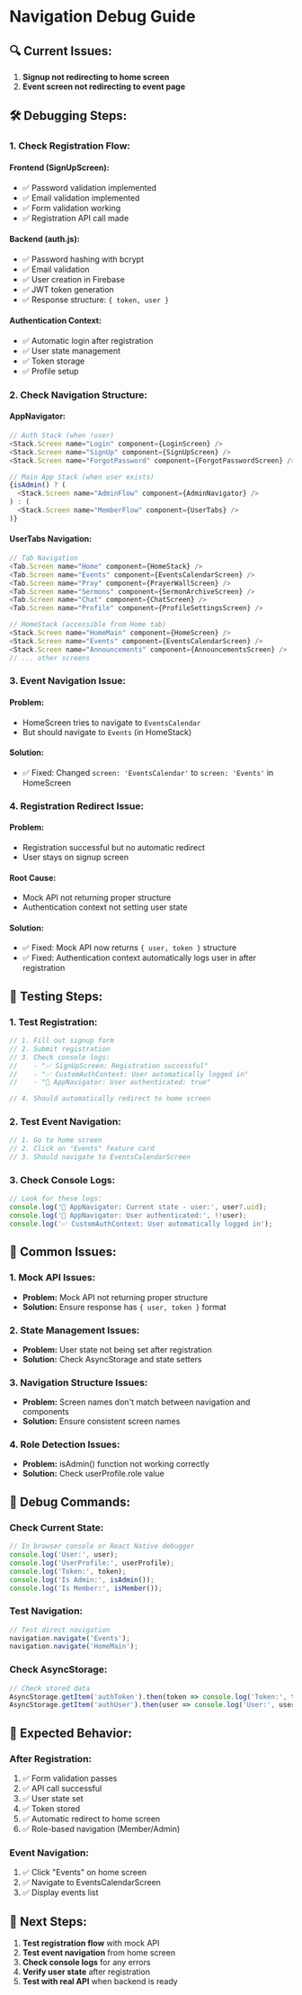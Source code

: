 # Navigation Debug Guide

## 🔍 **Current Issues:**

1. **Signup not redirecting to home screen**
2. **Event screen not redirecting to event page**

## 🛠 **Debugging Steps:**

### **1. Check Registration Flow:**

#### **Frontend (SignUpScreen):**
- ✅ Password validation implemented
- ✅ Email validation implemented
- ✅ Form validation working
- ✅ Registration API call made

#### **Backend (auth.js):**
- ✅ Password hashing with bcrypt
- ✅ Email validation
- ✅ User creation in Firebase
- ✅ JWT token generation
- ✅ Response structure: `{ token, user }`

#### **Authentication Context:**
- ✅ Automatic login after registration
- ✅ User state management
- ✅ Token storage
- ✅ Profile setup

### **2. Check Navigation Structure:**

#### **AppNavigator:**
```javascript
// Auth Stack (when !user)
<Stack.Screen name="Login" component={LoginScreen} />
<Stack.Screen name="SignUp" component={SignUpScreen} />
<Stack.Screen name="ForgotPassword" component={ForgotPasswordScreen} />

// Main App Stack (when user exists)
{isAdmin() ? (
  <Stack.Screen name="AdminFlow" component={AdminNavigator} />
) : (
  <Stack.Screen name="MemberFlow" component={UserTabs} />
)}
```

#### **UserTabs Navigation:**
```javascript
// Tab Navigation
<Tab.Screen name="Home" component={HomeStack} />
<Tab.Screen name="Events" component={EventsCalendarScreen} />
<Tab.Screen name="Pray" component={PrayerWallScreen} />
<Tab.Screen name="Sermons" component={SermonArchiveScreen} />
<Tab.Screen name="Chat" component={ChatScreen} />
<Tab.Screen name="Profile" component={ProfileSettingsScreen} />

// HomeStack (accessible from Home tab)
<Stack.Screen name="HomeMain" component={HomeScreen} />
<Stack.Screen name="Events" component={EventsCalendarScreen} />
<Stack.Screen name="Announcements" component={AnnouncementsScreen} />
// ... other screens
```

### **3. Event Navigation Issue:**

#### **Problem:**
- HomeScreen tries to navigate to `EventsCalendar`
- But should navigate to `Events` (in HomeStack)

#### **Solution:**
- ✅ Fixed: Changed `screen: 'EventsCalendar'` to `screen: 'Events'` in HomeScreen

### **4. Registration Redirect Issue:**

#### **Problem:**
- Registration successful but no automatic redirect
- User stays on signup screen

#### **Root Cause:**
- Mock API not returning proper structure
- Authentication context not setting user state

#### **Solution:**
- ✅ Fixed: Mock API now returns `{ user, token }` structure
- ✅ Fixed: Authentication context automatically logs user in after registration

## 🔧 **Testing Steps:**

### **1. Test Registration:**
```javascript
// 1. Fill out signup form
// 2. Submit registration
// 3. Check console logs:
//    - "✅ SignUpScreen: Registration successful"
//    - "✅ CustomAuthContext: User automatically logged in"
//    - "🔄 AppNavigator: User authenticated: true"

// 4. Should automatically redirect to home screen
```

### **2. Test Event Navigation:**
```javascript
// 1. Go to home screen
// 2. Click on "Events" feature card
// 3. Should navigate to EventsCalendarScreen
```

### **3. Check Console Logs:**
```javascript
// Look for these logs:
console.log('🔄 AppNavigator: Current state - user:', user?.uid);
console.log('🔄 AppNavigator: User authenticated:', !!user);
console.log('✅ CustomAuthContext: User automatically logged in');
```

## 🐛 **Common Issues:**

### **1. Mock API Issues:**
- **Problem:** Mock API not returning proper structure
- **Solution:** Ensure response has `{ user, token }` format

### **2. State Management Issues:**
- **Problem:** User state not being set after registration
- **Solution:** Check AsyncStorage and state setters

### **3. Navigation Structure Issues:**
- **Problem:** Screen names don't match between navigation and components
- **Solution:** Ensure consistent screen names

### **4. Role Detection Issues:**
- **Problem:** isAdmin() function not working correctly
- **Solution:** Check userProfile.role value

## 📱 **Debug Commands:**

### **Check Current State:**
```javascript
// In browser console or React Native debugger
console.log('User:', user);
console.log('UserProfile:', userProfile);
console.log('Token:', token);
console.log('Is Admin:', isAdmin());
console.log('Is Member:', isMember());
```

### **Test Navigation:**
```javascript
// Test direct navigation
navigation.navigate('Events');
navigation.navigate('HomeMain');
```

### **Check AsyncStorage:**
```javascript
// Check stored data
AsyncStorage.getItem('authToken').then(token => console.log('Token:', token));
AsyncStorage.getItem('authUser').then(user => console.log('User:', user));
```

## 🎯 **Expected Behavior:**

### **After Registration:**
1. ✅ Form validation passes
2. ✅ API call successful
3. ✅ User state set
4. ✅ Token stored
5. ✅ Automatic redirect to home screen
6. ✅ Role-based navigation (Member/Admin)

### **Event Navigation:**
1. ✅ Click "Events" on home screen
2. ✅ Navigate to EventsCalendarScreen
3. ✅ Display events list

## 🔄 **Next Steps:**

1. **Test registration flow** with mock API
2. **Test event navigation** from home screen
3. **Check console logs** for any errors
4. **Verify user state** after registration
5. **Test with real API** when backend is ready
